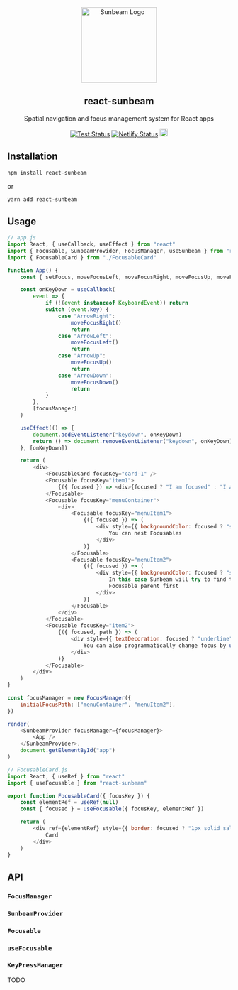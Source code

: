 <div align="center">
<div align="center"><img src="https://user-images.githubusercontent.com/1524432/66853526-c8c8d200-ef7f-11e9-8fcf-65da77392158.png" width="170" height="170" alt="Sunbeam Logo"/></div>
<h2 align="center">react-sunbeam</h2>
<p>
    Spatial navigation and focus management system for React apps
</p>
<p align="center">
    <a href="https://github.com/vovaguguiev/react-sunbeam/actions?workflow=Test"><img src="https://github.com/vovaguguiev/react-sunbeam/workflows/Test/badge.svg" alt="Test Status"></a>
    <a href="https://app.netlify.com/sites/romantic-wiles-3910cf/deploys"><img src="https://api.netlify.com/api/v1/badges/87d42de3-3413-493d-b30c-c12523a6062a/deploy-status" alt="Netlify Status"></a>
    <a href="https://www.npmjs.com/package/react-sunbeam"><img src="https://badge.fury.io/js/react-sunbeam.svg" alt="npm version" height="18"></a>
</div>
</p>

## Installation

```bash
npm install react-sunbeam
```

or

```bash
yarn add react-sunbeam
```

## Usage

```js
// app.js
import React, { useCallback, useEffect } from "react"
import { Focusable, SunbeamProvider, FocusManager, useSunbeam } from "react-sunbeam"
import { FocusableCard } from "./FocusableCard"

function App() {
    const { setFocus, moveFocusLeft, moveFocusRight, moveFocusUp, moveFocusDown } = useSunbeam()

    const onKeyDown = useCallback(
        event => {
            if (!(event instanceof KeyboardEvent)) return
            switch (event.key) {
                case "ArrowRight":
                    moveFocusRight()
                    return
                case "ArrowLeft":
                    moveFocusLeft()
                    return
                case "ArrowUp":
                    moveFocusUp()
                    return
                case "ArrowDown":
                    moveFocusDown()
                    return
            }
        },
        [focusManager]
    )

    useEffect(() => {
        document.addEventListener("keydown", onKeyDown)
        return () => document.removeEventListener("keydown", onKeyDown)
    }, [onKeyDown])

    return (
        <div>
            <FocusableCard focusKey="card-1" />
            <Focusable focusKey="item1">
                {({ focused }) => <div>{focused ? "I am focused" : "I am not focused"}</div>}
            </Focusable>
            <Focusable focusKey="menuContainer">
                <div>
                    <Focusable focusKey="menuItem1">
                        {({ focused }) => (
                            <div style={{ backgroundColor: focused ? "salmon" : "deepskyblue" }}>
                                You can nest Focusables
                            </div>
                        )}
                    </Focusable>
                    <Focusable focusKey="menuItem2">
                        {({ focused }) => (
                            <div style={{ backgroundColor: focused ? "salmon" : "deepskyblue" }}>
                                In this case Sunbeam will try to find the best candidate for the focus within the common
                                Focusable parent first
                            </div>
                        )}
                    </Focusable>
                </div>
            </Focusable>
            <Focusable focusKey="item2">
                {({ focused, path }) => (
                    <div style={{ textDecoration: focused ? "underline" : "none" }} onClick={() => setFocus(path)}>
                        You can also programmatically change focus by using `setFocus` API
                    </div>
                )}
            </Focusable>
        </div>
    )
}

const focusManager = new FocusManager({
    initialFocusPath: ["menuContainer", "menuItem2"],
})

render(
    <SunbeamProvider focusManager={focusManager}>
        <App />
    </SunbeamProvider>,
    document.getElementById("app")
)

// FocusableCard.js
import React, { useRef } from "react"
import { useFocusable } from "react-sunbeam"

export function FocusableCard({ focusKey }) {
    const elementRef = useRef(null)
    const { focused } = useFocusable({ focusKey, elementRef })

    return (
        <div ref={elementRef} style={{ border: focused ? "1px solid salmon" : "1px solid transparent" }}>
            Card
        </div>
    )
}
```

## API

### `FocusManager`

### `SunbeamProvider`

### `Focusable`

### `useFocusable`

### `KeyPressManager`

TODO
